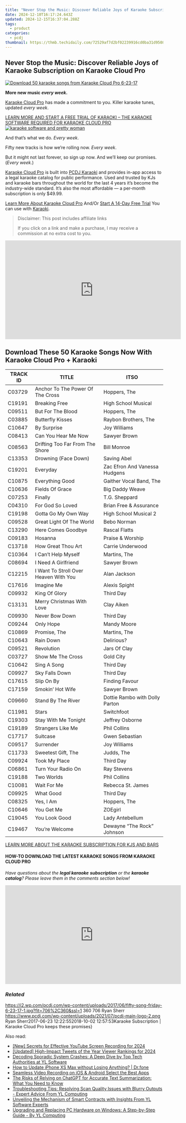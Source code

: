 ```yaml
---
title: "Never Stop the Music: Discover Reliable Joys of Karaoke Subscription on Karaoke Cloud Pro"
date: 2024-12-10T16:17:24.643Z
updated: 2024-12-15T16:37:04.288Z
tags:
  - product
categories:
  - pcdj
thumbnail: https://thmb.techidaily.com/72529af7d2bf02239916cd0ba31d950846919ac8ac9ff5b071dc373f5d27eae7.jpg
---
```


## Never Stop the Music: Discover Reliable Joys of Karaoke Subscription on Karaoke Cloud Pro

[![Download 50 karaoke songs from Karaoke Cloud Pro 6-23-17](https://i2.wp.com/pcdj.com/wp-content/uploads/2017/06/fifty-song-friday-6-23-17-1.jpg?resize=706%2C321&ssl=1)](https://i2.wp.com/pcdj.com/wp-content/uploads/2017/06/fifty-song-friday-6-23-17-1.jpg?fit=706%2C360&ssl=1 "Download 50 karaoke songs from Karaoke Cloud Pro 6-23-17")

**More new music _every week_.**

[Karaoke Cloud Pro](https://tools.techidaily.com/pcdj/products/) has made a commitment to you. Killer karaoke tunes, updated _every week_.

[LEARN MORE AND START A FREE TRIAL OF KARAOKI – THE KARAOKE SOFTWARE REQUIRED FOR KARAOKE CLOUD PRO ![karaoke software and pretty woman](https://i1.wp.com/pcdj.com/wp-content/uploads/2015/06/karaokecynthia.jpg?fit=300%2C300&ssl=1 "karaoke software with pretty lady")](https://tools.techidaily.com/pcdj/products/)

And that’s what we do. _Every week_.

Fifty new tracks is how we’re rolling now. _Every week_.

But it might not last forever, so sign up now. And we’ll keep our promises. (_Every week_.)

[Karaoke Cloud Pro](https://tools.techidaily.com/pcdj/products/) is built into [PCDJ Karaoki](https://tools.techidaily.com/pcdj/products/) and provides in-app access to a legal karaoke catalog for public performance. Used and trusted by KJs and karaoke bars throughout the world for the last 4 years it’s become the industry-wide standard. It’s also the most affordable — a per-month subscription is only $49.99.

[Learn More About Karaoke Cloud Pro](https://tools.techidaily.com/pcdj/products/) And/Or [Start A 14-Day Free Trial](https://www.karaokelocker.com/subscription.pl) You can use with [Karaoki](https://tools.techidaily.com/pcdj/products/).

>  Disclaimer: This post includes affiliate links
>
>  If you click on a link and make a purchase, I may receive a commission at no extra cost to you.
>

<!-- affiliate ads begin -->
<iframe width="560" height="315" src="https://www.youtube.com/embed/LeKJBWb6Jhk?si=AnViizAPiIT1YCRA" title="YouTube video player" frameborder="0" allow="accelerometer; autoplay; clipboard-write; encrypted-media; gyroscope; picture-in-picture; web-share" referrerpolicy="strict-origin-when-cross-origin" allowfullscreen></iframe>
<!-- affiliate ads end -->

## Download These 50 Karaoke Songs Now With Karaoke Cloud Pro + Karaoki

| TRACK ID | TITLE                                 | ITSO                           |
| -------- | ------------------------------------- | ------------------------------ |
| C03729   | Anchor To The Power Of The Cross      | Hoppers, The                   |
| C19191   | Breaking Free                         | High School Musical            |
| C09511   | But For The Blood                     | Hoppers, The                   |
| C03885   | Butterfly Kisses                      | Raybon Brothers, The           |
| C10647   | By Surprise                           | Joy Williams                   |
| C08413   | Can You Hear Me Now                   | Sawyer Brown                   |
| C08563   | Drifting Too Far From The Shore       | Bill Monroe                    |
| C13353   | Drowning (Face Down)                  | Saving Abel                    |
| C19201   | Everyday                              | Zac Efron And Vanessa Hudgens  |
| C10875   | Everything Good                       | Gaither Vocal Band, The        |
| C10636   | Fields Of Grace                       | Big Daddy Weave                |
| C07253   | Finally                               | T.G. Sheppard                  |
| C04310   | For God So Loved                      | Brian Free & Assurance         |
| C19198   | Gotta Go My Own Way                   | High School Musical 2          |
| C09528   | Great Light Of The World              | Bebo Norman                    |
| C13290   | Here Comes Goodbye                    | Rascal Flatts                  |
| C09183   | Hosanna                               | Praise & Worship               |
| C13718   | How Great Thou Art                    | Carrie Underwood               |
| C10364   | I Can’t Help Myself                   | Martins, The                   |
| C08694   | I Need A Girlfriend                   | Sawyer Brown                   |
| C12215   | I Want To Stroll Over Heaven With You | Alan Jackson                   |
| C17616   | Imagine Me                            | Alexis Spight                  |
| C09932   | King Of Glory                         | Third Day                      |
| C13131   | Merry Christmas With Love             | Clay Aiken                     |
| C09930   | Never Bow Down                        | Third Day                      |
| C09244   | Only Hope                             | Mandy Moore                    |
| C10869   | Promise, The                          | Martins, The                   |
| C10643   | Rain Down                             | Delirious?                     |
| C09521   | Revolution                            | Jars Of Clay                   |
| C03727   | Show Me The Cross                     | Gold City                      |
| C10642   | Sing A Song                           | Third Day                      |
| C09927   | Sky Falls Down                        | Third Day                      |
| C17615   | Slip On By                            | Finding Favour                 |
| C17159   | Smokin’ Hot Wife                      | Sawyer Brown                   |
| C09660   | Stand By The River                    | Dottie Rambo with Dolly Parton |
| C11981   | Stars                                 | Switchfoot                     |
| C19303   | Stay With Me Tonight                  | Jeffrey Osborne                |
| C19189   | Strangers Like Me                     | Phil Collins                   |
| C17717   | Suitcase                              | Gwen Sebastian                 |
| C09517   | Surrender                             | Joy Williams                   |
| C11733   | Sweetest Gift, The                    | Judds, The                     |
| C09924   | Took My Place                         | Third Day                      |
| C06861   | Turn Your Radio On                    | Ray Stevens                    |
| C19188   | Two Worlds                            | Phil Collins                   |
| C10081   | Wait For Me                           | Rebecca St. James              |
| C09925   | What Good                             | Third Day                      |
| C08325   | Yes, I Am                             | Hoppers, The                   |
| C10646   | You Get Me                            | ZOEgirl                        |
| C19045   | You Look Good                         | Lady Antebellum                |
| C19467   | You’re Welcome                        | Dewayne “The Rock” Johnson     |

[LEARN MORE ABOUT THE KARAOKE SUBSCRIPTION FOR KJS AND BARS](https://tools.techidaily.com/pcdj/products/)

#### HOW-TO DOWNLOAD THE LATEST KARAOKE SONGS FROM KARAOKE CLOUD PRO

_Have questions about the **legal karaoke** **subscription** or the **karaoke catalog**? Please leave them in the comments section below!_

<!-- affiliate ads begin -->
<iframe width="560" height="315" src="https://www.youtube.com/embed/793ViIxl4tI?si=DDBkjPlPX5bZ-f1Y" title="YouTube video player" frameborder="0" allow="accelerometer; autoplay; clipboard-write; encrypted-media; gyroscope; picture-in-picture; web-share" referrerpolicy="strict-origin-when-cross-origin" allowfullscreen></iframe>
<!-- affiliate ads end -->

### _Related_

https://i2.wp.com/pcdj.com/wp-content/uploads/2017/06/fifty-song-friday-6-23-17-1.jpg?fit=706%2C360&ssl=1 360 706 Ryan Sherr https://www.pcdj.com/wp-content/uploads/2021/07/pcdj-main-logo-2.png Ryan Sherr2017-06-23 12:22:552018-10-02 12:57:53Karaoke Subscription | Karaoke Cloud Pro keeps these promises}

<ins class="adsbygoogle"
     style="display:block"
     data-ad-format="autorelaxed"
     data-ad-client="ca-pub-7571918770474297"
     data-ad-slot="1223367746"></ins>

<ins class="adsbygoogle"
     style="display:block"
     data-ad-client="ca-pub-7571918770474297"
     data-ad-slot="8358498916"
     data-ad-format="auto"
     data-full-width-responsive="true"></ins>

<span class="atpl-alsoreadstyle">Also read:</span>
<div><ul>
<li><a href="https://screen-sharing-recording.techidaily.com/new-secrets-for-effective-youtube-screen-recording-for-2024/"><u>[New] Secrets for Effective YouTube Screen Recording for 2024</u></a></li>
<li><a href="https://twitter-clips.techidaily.com/updated-high-impact-tweets-of-the-year-viewer-rankings-for-2024/"><u>[Updated] High-Impact Tweets of the Year Viewer Rankings for 2024</u></a></li>
<li><a href="https://discover-amazing.techidaily.com/decoding-sporadic-system-crashes-a-deep-dive-by-top-tech-authorities-at-yl-software/"><u>Decoding Sporadic System Crashes: A Deep Dive by Top Tech Authorities at YL Software</u></a></li>
<li><a href="https://review-topics.techidaily.com/how-to-update-iphone-xs-max-without-losing-anything-drfone-by-drfone-ios-system-repair-ios-system-repair/"><u>How to Update iPhone XS Max without Losing Anything? | Dr.fone</u></a></li>
<li><a href="https://extra-information.techidaily.com/seamless-video-recording-on-ios-and-android-select-the-best-apps/"><u>Seamless Video Recording on iOS & Android Select the Best Apps</u></a></li>
<li><a href="https://tech-hub.techidaily.com/the-risks-of-relying-on-chatgpt-for-accurate-text-summarization-what-you-need-to-know/"><u>The Risks of Relying on ChatGPT for Accurate Text Summarization: What You Need to Know</u></a></li>
<li><a href="https://discover-amazing.techidaily.com/troubleshooting-tips-resolving-scan-quality-issues-with-blurry-outputs-expert-advice-from-yl-computing/"><u>Troubleshooting Tips: Resolving Scan Quality Issues with Blurry Outputs - Expert Advice From YL Computing</u></a></li>
<li><a href="https://discover-amazing.techidaily.com/unveiling-the-mechanism-of-smart-contracts-with-insights-from-yl-software-experts/"><u>Unveiling the Mechanism of Smart Contracts with Insights From YL Software Experts</u></a></li>
<li><a href="https://discover-amazing.techidaily.com/upgrading-and-replacing-pc-hardware-on-windows-a-step-by-step-guide-by-yl-computing/"><u>Upgrading and Replacing PC Hardware on Windows: A Step-by-Step Guide - By YL Computing</u></a></li>
</ul></div>

